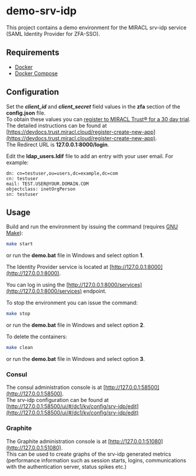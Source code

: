 # demo-srv-idp

This project contains a demo environment for the MIRACL srv-idp service (SAML Identity Provider for ZFA-SSO).


## Requirements

* [Docker](https://www.docker.com/products/overview)
* [Docker Compose](https://docs.docker.com/compose)


## Configuration

Set the ***client_id*** and ***client_secret*** field values in the **zfa** section of the **config.json** file.  
To obtain these values you can [register to MIRACL Trust® for a 30 day trial](https://trust.miracl.cloud/get-started).  
The detailed instructions can be found at [https://devdocs.trust.miracl.cloud/register-create-new-app](https://devdocs.trust.miracl.cloud/register-create-new-app).  
The Redirect URL is **127.0.0.1:8000/login**.

Edit the **ldap_users.ldif** file to add an entry with your user email. For example:

```
dn: cn=testuser,ou=users,dc=example,dc=com
cn: testuser
mail: TEST.USER@YOUR.DOMAIN.COM
objectclass: inetOrgPerson
sn: testuser
```

## Usage

Build and run the environment by issuing the command (requires [GNU Make](http://www.gnu.org/software/make/)):
```sh
make start
```
or run the **demo.bat** file in Windows and select option **1**.

The Identity Provider service is located at [http://127.0.0.1:8000](http://127.0.0.1:8000).

You can log in using the [http://127.0.0.1:8000/services](http://127.0.0.1:8000/services) endpoint.


To stop the environment you can issue the command:
```sh
make stop
```
or run the **demo.bat** file in Windows and select option **2**.


To delete the containers:
```sh
make clean
```
or run the **demo.bat** file in Windows and select option **3**.


### Consul

The consul administration console is at [http://127.0.0.1:58500](http://127.0.0.1:58500).  
The srv-idp configuration can be found at [http://127.0.0.1:58500/ui/#/dc1/kv/config/srv-idp/edit](http://127.0.0.1:58500/ui/#/dc1/kv/config/srv-idp/edit)


### Graphite

The Graphite administration console is at [http://127.0.0.1:51080](http://127.0.0.1:51080).  
This can be used to create graphs of the srv-idp generated metrics (performance information such as session starts, logins, communications with the authentication server, status spikes etc.)
